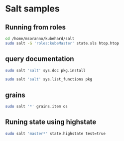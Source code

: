 # Salt samples

## Running from roles
```bash
cd /home/msoranno/kubehard/salt
sudo salt -G 'roles:kubeMaster' state.sls htop.htop
``` 

## query documentation
```bash
sudo salt 'salt' sys.doc pkg.install

sudo salt 'salt' sys.list_functions pkg
```

## grains
```bash
sudo salt '*' grains.item os
```

## Runing state using highstate
```bash
sudo salt 'master*' state.highstate test=true
```